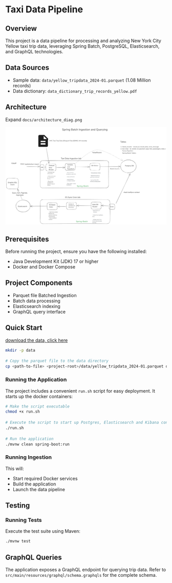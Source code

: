 # Taxi Data Pipeline

## Overview
This project is a data pipeline for processing and analyzing New York City Yellow taxi trip data, leveraging Spring Batch, PostgreSQL, Elasticsearch, and GraphQL technologies.

## Data Sources
- Sample data: `data/yellow_tripdata_2024-01.parquet` (1.08 Million records)
- Data dictionary: `data_dictionary_trip_records_yellow.pdf`

## Architecture
Expand `docs/architecture_diag.png`

![Architecture](docs/architecture_diag.png)

## Prerequisites
Before running the project, ensure you have the following installed:
- Java Development Kit (JDK) 17 or higher
- Docker and Docker Compose

## Project Components
- Parquet file Batched Ingestion 
- Batch data processing
- Elasticsearch indexing
- GraphQL query interface

## Quick Start

[download the data, click here](https://drive.google.com/file/d/1IL9YjJR4GTrR08-TxAcb_cF-Z-dYJUKK/view?usp=drive_link)

```bash
mkdir -p data

# Copy the parquet file to the data directory
cp <path-to-file> <project-root>/data/yellow_tripdata_2024-01.parquet data
```

### Running the Application
The project includes a convenient `run.sh` script for easy deployment. It starts up the docker containers:

```bash
# Make the script executable
chmod +x run.sh

# Execute the script to start up Postgres, Elasticsearch and Kibana containers 
./run.sh

# Run the application
./mvnw clean spring-boot:run
```

### Running Ingestion

This will:
- Start required Docker services
- Build the application
- Launch the data pipeline

## Testing

### Running Tests
Execute the test suite using Maven:

```bash
./mvnw test
```

## GraphQL Queries
The application exposes a GraphQL endpoint for querying trip data. Refer to `src/main/resources/graphql/schema.graphqls` for the complete schema.

